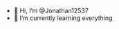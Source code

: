 - 👋 Hi, I’m @Jonathan12537
- 🌱 I’m currently learning everything
######
<!---
Jonathan12537/Jonathan12537 is a ✨ special ✨ repository because its `README.md` (this file) appears on your GitHub profile.
You can click the Preview link to take a look at your changes.
--->
